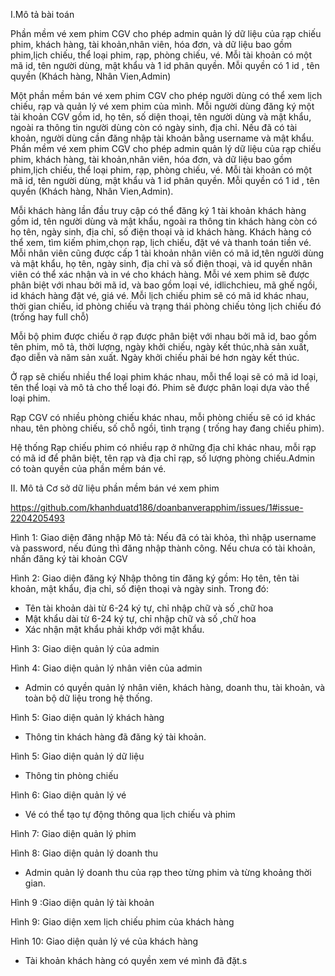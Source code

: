 
I.Mô tả bài toán

Phần mềm vé xem phim CGV cho phép admin quản lý dữ liệu của rạp chiếu phim, khách hàng, tài khoản,nhân viên, hóa đơn, và dữ liệu bao gồm phim,lịch chiếu, thể loại phim, rạp, phòng chiếu, vé.
Mỗi tài khoản có một mã id, tên người dùng, mật khẩu và 1 id phân quyền. Mỗi quyền có 1 id , tên quyền (Khách hàng, Nhân Vien,Admin)

Một phần mềm bán vé xem phim CGV cho phép người dùng có thể xem lịch chiếu, rạp và quản lý vé xem phim của mình. Mỗi người dùng đăng ký một tài khoản CGV gồm id, họ tên, số diện thoại, tên người dùng và mật khẩu, ngoài ra thông tin người dùng còn có ngày sinh, địa chỉ.
Nếu đã có tài khoản, người dùng cần đăng nhập tài khoản bằng username và mật khẩu.
Phần mềm vé xem phim CGV cho phép admin quản lý dữ liệu của rạp chiếu phim, khách hàng, tài khoản,nhân viên, hóa đơn, và dữ liệu bao gồm phim,lịch chiếu, thể loại phim, rạp, phòng chiếu, vé.
Mỗi tài khoản có một mã id, tên người dùng, mật khẩu và 1 id phân quyền. Mỗi quyền có 1 id , tên quyền (Khách hàng, Nhân Vien,Admin).

Mỗi khách hàng lần đầu truy cập có thể đăng ký 1 tài khoản khách hàng gồm id, tên người dùng và mật khẩu, ngoài ra thông tin khách hàng còn có họ tên, ngày sinh, địa chỉ, số điện thoại và id khách hàng. Khách hàng có thể xem, tìm kiếm phim,chọn rạp, lịch chiếu, đặt vé và thanh toán tiền vé.
Mỗi nhân viên cũng được cấp 1 tài khoản nhân viên có mã id,tên người dùng và mật khẩu, họ tên, ngày sinh, địa chỉ và số điện thoại, và id quyền nhân viên có thể xác nhận và in vé cho khách hàng.
Mỗi vé xem phim sẽ được phân biệt với nhau bởi mã id, và bao gồm loại vé, idlichchieu, mã ghế ngồi, id khách hàng đặt vé, giá vé.
Mỗi lịch chiếu phim sẽ có mã id khác nhau, thời gian chiếu, id phòng chiếu và trạng thái phòng chiếu tỏng lịch chiếu đó (trống hay full chỗ)

Mỗi bộ phim được chiếu ở rạp được phân biệt với nhau bởi mã id, bao gồm tên phim, mô tả, thời lượng, ngày khởi chiếu, ngày kết thúc,nhà sản xuất, đạo diễn và năm sản xuất.
Ngày khởi chiếu phải bé hơn ngày kết thúc.

Ở rạp sẽ chiếu nhiều thể loại phim khác nhau, mỗi thể loại sẽ có mã id loại, tên thể loại và mô tả cho thể loại đó. Phim sẽ được phân loại dựa vào thể loại phim.

Rạp CGV có nhiều phòng chiếu khác nhau, mỗi phòng chiếu sẽ có id khác nhau, tên phòng chiếu, số chỗ ngồi, tình trạng ( trống hay đang chiếu phim).

Hệ thống Rạp chiếu phim có nhiều rạp ở những địa chỉ khác nhau, mỗi rạp có mã id để phân biệt, tên rạp và địa chỉ rạp, số lượng phòng chiếu.Admin có toàn quyền của phần mềm bán vé.

II. Mô tả
Cơ sở dữ liệu phần mềm bán vé xem phim  

https://github.com/khanhduatd186/doanbanverapphim/issues/1#issue-2204205493




 
Hình 1: Giao diện đăng nhập
Mô tả: Nếu đã có tài khỏa, thì nhập username và password, nếu đúng thì đăng nhập thành công.
Nếu chưa có tài khoản, nhấn đăng ký tài khoản CGV

         
Hình 2: Giao diện đăng ký
Nhập thông tin đăng ký gồm: Họ tên, tên tài khoản, mật khẩu, địa chỉ, số điện thoại và ngày sinh. Trong đó:
- Tên tài khoản dài từ 6-24 ký tự, chỉ nhập chữ và số ,chữ hoa
- Mật khẩu dài từ 6-24 ký tự, chỉ nhập chữ và số ,chữ hoa
- Xác nhận mật khẩu phải khớp với mật khẩu.

Hình 3: Giao diện quản lý của admin

Hình 4: Giao diện quản lý nhân viên của admin
- Admin có quyền quản lý nhân viên, khách hàng, doanh thu, tài khoản, và toàn bộ dữ liệu trong hệ thống.

Hình 5: Giao diện quản lý khách hàng
- Thông tin khách hàng đã đăng ký tài khoản.

Hình 5: Giao diện quản lý dữ liệu
- Thông tin phòng chiếu 


Hình 6: Giao diện quản lý vé
- Vé có thể tạo tự động thông qua lịch chiếu và phim

Hình 7: Giao diện quản lý phim

Hình 8: Giao diện quản lý doanh thu
- Admin quản lý doanh thu của rạp theo từng phim và từng khoảng thời gian.

Hình 9 :Giao diện quản lý tài khoản



Hình 9: Giao diện xem lịch chiếu phim của khách hàng

Hình 10: Giao diện quản lý vé của khách hàng
- Tài khoản khách hàng có quyền xem vé mình đã đặt.s







